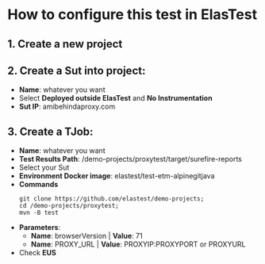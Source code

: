 # How to configure this test in ElasTest
## 1. Create a new project
## 2. Create a Sut into project:
- **Name**: whatever you want
- Select **Deployed outside ElasTest** and **No Instrumentation**
- **Sut IP**: amibehindaproxy.com
## 3. Create a TJob:
- **Name**: whatever you want
- **Test Results Path**: /demo-projects/proxytest/target/surefire-reports
- Select your Sut
- **Environment Docker image**: elastest/test-etm-alpinegitjava
- **Commands**
  ```
  git clone https://github.com/elastest/demo-projects;
  cd /demo-projects/proxytest;
  mvn -B test
  ```
- **Parameters**:
  - **Name**: browserVersion |  **Value**: 71
  - **Name**: PROXY_URL |  **Value**: PROXYIP:PROXYPORT or PROXYURL
- Check **EUS**
